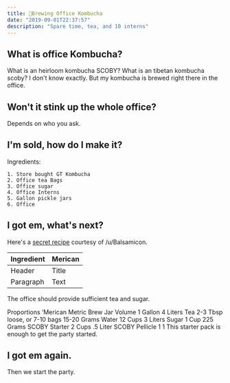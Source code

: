 ```yaml
---
title: 🍺Brewing Office Kombucha 
date: "2019-09-01T22:37:57"
description: "Spare time, tea, and 10 interns"
---
```


## What is office Kombucha?

What is an heirloom kombucha SCOBY? What is an tibetan kombucha scoby? I don't know exactly. But my kombucha is brewed right there in the office.

## Won't it stink up the whole office?

Depends on who you ask. 

## I'm sold, how do I make it?

Ingredients:
```
1. Store bought GT Kombucha
2. Office tea Bags
3. Office sugar
4. Office Interns
5. Gallon pickle jars
6. Office
```

## I got em, what's next?

Here's a [secret recipe](https://www.reddit.com/r/Kombucha/comments/5b1ztm/reddit_master_kombucha_recipe/) courtesy of /u/Balsamicon.

| Ingredient      | Merican |
| ----------- | ----------- |
| Header      | Title       |
| Paragraph   | Text        |

The office should provide sufficient tea and sugar.

Proportions	‘Merican	Metric
Brew Jar Volume	1 Gallon	4 Liters
Tea	2-3 Tbsp loose, or 7-10 bags	15-20 Grams
Water	12 Cups	3 Liters
Sugar	1 Cup	225 Grams
SCOBY Starter	2 Cups	.5 Liter
SCOBY Pellicle	1	1
This starter pack is enough to get the party started.

## I got em again.

Then we start the party.

